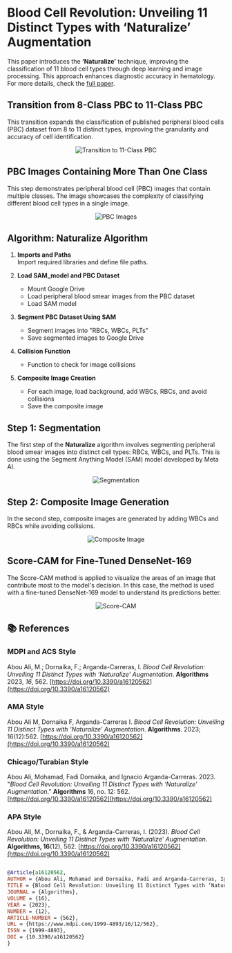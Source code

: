 # Blood Cell Revolution: Unveiling 11 Distinct Types with ‘Naturalize’ Augmentation
This paper introduces the **‘Naturalize’** technique, improving the classification of 11 blood cell types through deep learning and image processing. This approach enhances diagnostic accuracy in hematology. For more details, check the [full paper](https://www.mdpi.com/1999-4893/16/12/562).

## Transition from 8-Class PBC to 11-Class PBC
This transition expands the classification of published peripheral blood cells (PBC) dataset from 8 to 11 distinct types, improving the granularity and accuracy of cell identification.

<p align="center">
  <img src="https://www.mdpi.com/algorithms/algorithms-16-00562/article_deploy/html/images/algorithms-16-00562-g003-550.jpg" alt="Transition to 11-Class PBC">
</p>



## PBC Images Containing More Than One Class
This step demonstrates peripheral blood cell (PBC) images that contain multiple classes. The image showcases the complexity of classifying different blood cell types in a single image.

<p align="center">
  <img src="(https://www.mdpi.com/algorithms/algorithms-16-00562/article_deploy/html/images/algorithms-16-00562-g004-550.jpg)" alt="PBC Images">
</p>

## Algorithm: Naturalize Algorithm

1. **Imports and Paths**  
   Import required libraries and define file paths.
   
2. **Load SAM_model and PBC Dataset**  
   - Mount Google Drive  
   - Load peripheral blood smear images from the PBC dataset  
   - Load SAM model

3. **Segment PBC Dataset Using SAM**  
   - Segment images into "RBCs, WBCs, PLTs"  
   - Save segmented images to Google Drive

4. **Collision Function**  
   - Function to check for image collisions

5. **Composite Image Creation**  
   - For each image, load background, add WBCs, RBCs, and avoid collisions  
   - Save the composite image

## Step 1: Segmentation
The first step of the **Naturalize** algorithm involves segmenting peripheral blood smear images into distinct cell types: RBCs, WBCs, and PLTs. This is done using the Segment Anything Model (SAM) model developed by Meta AI.

<p align="center">
  <img src="https://www.mdpi.com/algorithms/algorithms-16-00562/article_deploy/html/images/algorithms-16-00562-g005-550.jpg" alt="Segmentation">
</p>


## Step 2: Composite Image Generation
In the second step, composite images are generated by adding WBCs and RBCs while avoiding collisions.

<p align="center">
  <img src="https://www.mdpi.com/algorithms/algorithms-16-00562/article_deploy/html/images/algorithms-16-00562-g006-550.jpg" alt="Composite Image">
</p>


## Score-CAM for Fine-Tuned DenseNet-169
The Score-CAM method is applied to visualize the areas of an image that contribute most to the model's decision. In this case, the method is used with a fine-tuned DenseNet-169 model to understand its predictions better.

<p align="center">
  <img src="https://www.mdpi.com/algorithms/algorithms-16-00562/article_deploy/html/images/algorithms-16-00562-g011-550.jpg" alt="Score-CAM">
</p>



## 📚 References

### MDPI and ACS Style  
Abou Ali, M.; Dornaika, F.; Arganda-Carreras, I. *Blood Cell Revolution: Unveiling 11 Distinct Types with ‘Naturalize’ Augmentation*. **Algorithms** 2023, *16*, 562. [https://doi.org/10.3390/a16120562](https://doi.org/10.3390/a16120562)

### AMA Style  
Abou Ali M, Dornaika F, Arganda-Carreras I. *Blood Cell Revolution: Unveiling 11 Distinct Types with ‘Naturalize’ Augmentation*. **Algorithms**. 2023; 16(12):562. [https://doi.org/10.3390/a16120562](https://doi.org/10.3390/a16120562)

### Chicago/Turabian Style  
Abou Ali, Mohamad, Fadi Dornaika, and Ignacio Arganda-Carreras. 2023. "*Blood Cell Revolution: Unveiling 11 Distinct Types with ‘Naturalize’ Augmentation*." **Algorithms** 16, no. 12: 562. [https://doi.org/10.3390/a16120562](https://doi.org/10.3390/a16120562)

### APA Style  
Abou Ali, M., Dornaika, F., & Arganda-Carreras, I. (2023). *Blood Cell Revolution: Unveiling 11 Distinct Types with ‘Naturalize’ Augmentation*. **Algorithms, 16**(12), 562. [https://doi.org/10.3390/a16120562](https://doi.org/10.3390/a16120562)


```bibtex

@Article{a16120562,
AUTHOR = {Abou Ali, Mohamad and Dornaika, Fadi and Arganda-Carreras, Ignacio},
TITLE = {Blood Cell Revolution: Unveiling 11 Distinct Types with ‘Naturalize’ Augmentation},
JOURNAL = {Algorithms},
VOLUME = {16},
YEAR = {2023},
NUMBER = {12},
ARTICLE-NUMBER = {562},
URL = {https://www.mdpi.com/1999-4893/16/12/562},
ISSN = {1999-4893},
DOI = {10.3390/a16120562}
}
